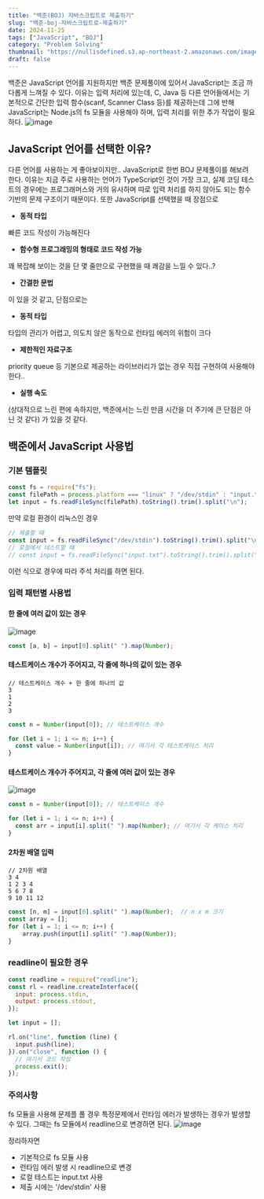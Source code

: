 ```yaml
---
title: "백준(BOJ) 자바스크립트로 제출하기"
slug: "백준-boj-자바스크립트로-제출하기"
date: 2024-11-25
tags: ["JavaScript", "BOJ"]
category: "Problem Solving"
thumbnail: "https://nullisdefined.s3.ap-northeast-2.amazonaws.com/images/a2ece62d4e9073e31f91f537a8314a6a.png"
draft: false
---
```

백준은 JavaScript 언어를 지원하지만 백준 문제풀이에 있어서 JavaScript는 조금 까다롭게 느껴질 수 있다. 이유는 입력 처리에 있는데, C, Java 등 다른 언어들에서는 기본적으로 간단한 입력 함수(scanf, Scanner Class 등)를 제공하는데 그에 반해 JavaScript는 Node.js의 fs 모듈을 사용해야 하며, 입력 처리를 위한 추가 작업이 필요하다.
![image](https://nullisdefined.s3.ap-northeast-2.amazonaws.com/images/a2ece62d4e9073e31f91f537a8314a6a.png)

## JavaScript 언어를 선택한 이유?
다른 언어를 사용하는 게 좋아보이지만.. JavaScript로 한번 BOJ 문제풀이를 해보려 한다. 이유는 지금 주로 사용하는 언어가 TypeScript인 것이 가장 크고, 실제 코딩 테스트의 경우에는 프로그래머스와 거의 유사하며 따로 입력 처리를 하지 않아도 되는 함수 기반의 문제 구조이기 때문이다. 또한 JavaScript를 선택했을 때 장점으로
- **동적 타입**

빠른 코드 작성이 가능해진다

- **함수형 프로그래밍의 형태로 코드 작성 가능**

꽤 복잡해 보이는 것을 단 몇 줄만으로 구현했을 때 쾌감을 느낄 수 있다..?

- **간결한 문법**

이 있을 것 같고, 단점으로는

- **동적 타입**

타입의 관리가 어렵고, 의도치 않은 동작으로 런타임 에러의 위험이 크다

- **제한적인 자료구조**

priority queue 등 기본으로 제공하는 라이브러리가 없는 경우 직접 구현하여 사용해야한다..

- **실행 속도**

(상대적으로 느린 편에 속하지만, 백준에서는 느린 만큼 시간을 더 주기에 큰 단점은 아닌 것 같다)
가 있을 것 같다.

## 백준에서 JavaScript 사용법
### 기본 템플릿
```js
const fs = require("fs");
const filePath = process.platform === "linux" ? "/dev/stdin" : "input.txt";
let input = fs.readFileSync(filePath).toString().trim().split("\n");
```
만약 로컬 환경이 리눅스인 경우
```js
// 제출할 때
const input = fs.readFileSync("/dev/stdin").toString().trim().split("\n");
// 로컬에서 테스트할 때
// const input = fs.readFileSync("input.txt").toString().trim().split("\n");
```
이런 식으로 경우에 따라 주석 처리를 하면 된다.

### 입력 패턴별 사용법
#### 한 줄에 여러 값이 있는 경우
![image](https://nullisdefined.s3.ap-northeast-2.amazonaws.com/images/63262a2dfbb201844b0aa3d334228a23.png)
```js
const [a, b] = input[0].split(" ").map(Number);
```

#### 테스트케이스 개수가 주어지고, 각 줄에 하나의 값이 있는 경우
```
// 테스트케이스 개수 + 한 줄에 하나의 값
3
1
2
3
```

```js
const n = Number(input[0]); // 테스트케이스 개수

for (let i = 1; i <= n; i++) {
  const value = Number(input[i]); // 여기서 각 테스트케이스 처리
}
```
#### 테스트케이스 개수가 주어지고, 각 줄에 여러 값이 있는 경우
![image](https://nullisdefined.s3.ap-northeast-2.amazonaws.com/images/9145ed688d79888312e251e60ff6de5d.png)
```js
const n = Number(input[0]); // 테스트케이스 개수

for (let i = 1; i <= n; i++) {
  const arr = input[i].split(" ").map(Number); // 여기서 각 케이스 처리
}
```

#### 2차원 배열 입력
```
// 2차원 배열 
3 4
1 2 3 4
5 6 7 8
9 10 11 12
```

```js
const [n, m] = input[0].split(" ").map(Number);  // n x m 크기
const array = [];
for (let i = 1; i <= n; i++) {
    array.push(input[i].split(" ").map(Number));
}
```

### readline이 필요한 경우
```js
const readline = require("readline");
const rl = readline.createInterface({
  input: process.stdin,
  output: process.stdout,
});

let input = [];

rl.on("line", function (line) {
  input.push(line);
}).on("close", function () {
  // 여기서 코드 작성
  process.exit();
});
```

### 주의사항
fs 모듈을 사용해 문제플 풀 경우 특정문제에서 런타임 에러가 발생하는 경우가 발생할 수 있다. 그때는 fs 모듈에서 readline으로 변경하면 된다.
![image](https://nullisdefined.s3.ap-northeast-2.amazonaws.com/images/379c5c061408e96818c9a7af1328d8ae.png)

정리하자면
- 기본적으로 fs 모듈 사용
- 런타임 에러 발생 시 readline으로 변경
- 로컬 테스트는 input.txt 사용
- 제출 시에는 '/dev/stdin' 사용